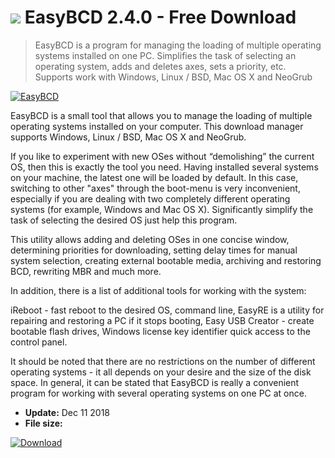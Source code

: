 # ![](https://cdn.softexe.net/static/icon/2/easybcd-icon128.png) EasyBCD 2.4.0 - Free Download

> EasyBCD is a program for managing the loading of multiple operating systems installed on one PC. Simplifies the task of selecting an operating system, adds and deletes axes, sets a priority, etc. Supports work with Windows, Linux / BSD, Mac OS X and NeoGrub

[![EasyBCD](https://gallery.dpcdn.pl/imgc/Tools/37/g_-_420x350_1.5_-_x20091025150008.png)](https://softexe.net/win/system/boot-managers/easybcd:bbcR.html)

EasyBCD is a small tool that allows you to manage the loading of multiple operating systems installed on your computer. This download manager supports Windows, Linux / BSD, Mac OS X and NeoGrub.

If you like to experiment with new OSes without “demolishing” the current OS, then this is exactly the tool you need. Having installed several systems on your machine, the latest one will be loaded by default. In this case, switching to other "axes" through the boot-menu is very inconvenient, especially if you are dealing with two completely different operating systems (for example, Windows and Mac OS X). Significantly simplify the task of selecting the desired OS just help this program.

This utility allows adding and deleting OSes in one concise window, determining priorities for downloading, setting delay times for manual system selection, creating external bootable media, archiving and restoring BCD, rewriting MBR and much more.

In addition, there is a list of additional tools for working with the system:


iReboot - fast reboot to the desired OS,
command line,
EasyRE is a utility for repairing and restoring a PC if it stops booting,
Easy USB Creator - create bootable flash drives,
Windows license key identifier
quick access to the control panel.


It should be noted that there are no restrictions on the number of different operating systems - it all depends on your desire and the size of the disk space. In general, it can be stated that EasyBCD is really a convenient program for working with several operating systems on one PC at once.


- **Update:** Dec 11 2018
- **File size:** 

[![Download](https://cdn.softexe.net/static/img/download.png)](https://softexe.net/win/system/boot-managers/easybcd:bbcR.html)

